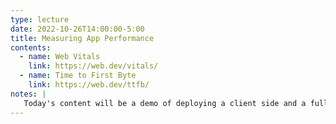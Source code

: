 ```yaml
---
type: lecture
date: 2022-10-26T14:00:00-5:00
title: Measuring App Performance
contents:
  - name: Web Vitals
    link: https://web.dev/vitals/
  - name: Time to First Byte
    link: https://web.dev/ttfb/
notes: | 
   Today's content will be a demo of deploying a client side and a full stack web application.
---
```

